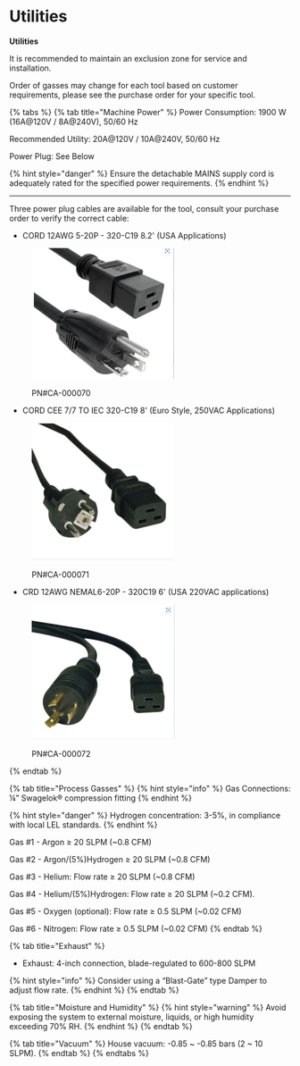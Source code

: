 # Utilities

**Utilities**

It is recommended to maintain an exclusion zone for service and installation.

Order of gasses may change for each tool based on customer requirements, please see the purchase order for your specific tool.

{% tabs %}
{% tab title="Machine Power" %}
Power Consumption: 1900 W (16A@120V / 8A@240V), 50/60 Hz

Recommended Utility: 20A@120V / 10A@240V, 50/60 Hz

Power Plug: See Below

{% hint style="danger" %}
Ensure the detachable MAINS supply cord is adequately rated for the specified power requirements.
{% endhint %}

***

Three power plug cables are available for the tool, consult your purchase order to verify the correct cable:

* CORD 12AWG 5-20P - 320-C19 8.2' (USA Applications)

<figure><img src="../../.gitbook/assets/plug1.jpg" alt="" width="255"><figcaption><p>PN#CA-000070</p></figcaption></figure>

* CORD CEE 7/7 TO IEC 320-C19 8' (Euro Style, 250VAC Applications)

<figure><img src="../../.gitbook/assets/plug2.jpg" alt="" width="254"><figcaption><p>PN#CA-000071</p></figcaption></figure>

* CRD 12AWG NEMAL6-20P - 320C19 6' (USA 220VAC applications)

<figure><img src="../../.gitbook/assets/plug3.jpg" alt="" width="256"><figcaption><p>PN#CA-000072</p></figcaption></figure>
{% endtab %}

{% tab title="Process Gasses" %}
{% hint style="info" %}
Gas Connections: ¼” Swagelok® compression fitting
{% endhint %}

{% hint style="danger" %}
Hydrogen concentration: 3-5%, in compliance with local LEL standards.
{% endhint %}

Gas #1 - Argon ≥ 20 SLPM (\~0.8 CFM)

Gas #2 - Argon/(5%)Hydrogen ≥ 20 SLPM (\~0.8 CFM)

Gas #3 - Helium: Flow rate ≥ 20 SLPM (\~0.8 CFM)

Gas #4 - Helium/(5%)Hydrogen: Flow rate ≥ 20 SLPM (\~0.2 CFM).

Gas #5 - Oxygen (optional): Flow rate ≥ 0.5 SLPM (\~0.02 CFM)

Gas #6 - Nitrogen: Flow rate ≥ 0.5 SLPM (\~0.02 CFM)
{% endtab %}

{% tab title="Exhaust" %}
* Exhaust: 4-inch connection, blade-regulated to 600-800 SLPM

{% hint style="info" %}
Consider using a “Blast-Gate” type Damper to adjust flow rate.
{% endhint %}
{% endtab %}

{% tab title="Moisture and Humidity" %}
{% hint style="warning" %}
Avoid exposing the system to external moisture, liquids, or high humidity exceeding 70% RH.
{% endhint %}
{% endtab %}

{% tab title="Vacuum" %}
House vacuum: -0.85 \~ -0.85 bars (2 \~ 10 SLPM).
{% endtab %}
{% endtabs %}
